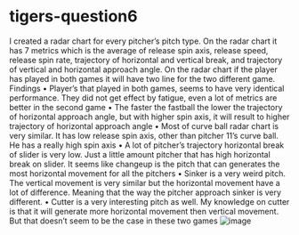 # tigers-question6

I created a radar chart for every pitcher’s pitch type. On the radar chart it has 7 metrics which is the average of release spin axis, release speed, release spin rate, trajectory of horizontal and vertical break, and trajectory of vertical and horizontal approach angle. On the radar chart if the player has played in both games it will have two line for the two different game. 	
Findings
  •	Player’s that played in both games, seems to have very identical performance. They did not get effect by fatigue, even a lot of metrics are better in the second game
  •	The faster the fastball the lower the trajectory of horizontal approach angle, but with higher spin axis, it will result to higher trajectory of horizontal approach   angle
  •	Most of curve ball radar chart is very similar. It has low release spin axis, other than pitcher 11’s curve ball. He has a really high spin axis
  •	A lot of pitcher’s trajectory horizontal break of slider is very low. Just a little amount pitcher that has high horizontal break on slider. It seems like changeup     is the pitch that can generates the most horizontal movement for all the pitchers
  •	Sinker is a very weird pitch. The vertical movement is very similar but the horizontal movement have a lot of difference. Meaning that the way the pitcher approach     sinker is very different. 
  •	Cutter is a very interesting pitch as well. My knowledge on cutter is that it will generate more horizontal movement then vertical movement. But that doesn’t seem to   be the case in these two games
![image](https://github.com/user-attachments/assets/3fb1d4b2-0f50-4a3b-b4d3-2f3b222559d6)

